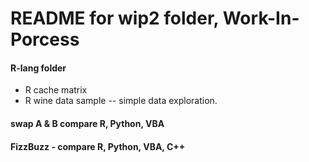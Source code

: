# README for wip2 folder, Work-In-Porcess  

#### R-lang folder  
 * R cache matrix
 * R wine data sample -- simple data exploration.
 
#### swap A & B compare R, Python, VBA
#### FizzBuzz - compare R, Python, VBA, C++

